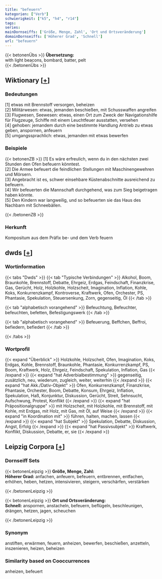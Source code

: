 ```yaml
---
title: "befeuern"
kategorien: ["Verb"]
schwierigkeit: ["k5", "h4", "r14"]
tags:
series:
mainDornseiffs: ['Größe, Menge, Zahl', 'Ort und Ortsveränderung']
domainDornseiffs: ['Höherer Grad', 'Schnell']
url: "befeuern"
---
```


{{< betonenÜbs >}}
**Übersetzung:**  
with light beacons, bombard, batter, pelt  
{{< /betonenÜbs >}}

## Wiktionary [[+](https://de.wiktionary.org/wiki/befeuern)]

### Bedeutungen
[1] etwas mit Brennstoff versorgen, beheizen  
[2] Militärwesen: etwas, jemanden beschießen, mit Schusswaffen angreifen  
[3] Flugwesen, Seewesen: etwas, einen Ort zum Zweck der Navigationshilfe für Flugzeuge, Schiffe mit einem Leuchtfeuer ausstatten, versehen  
[4] gehoben: jemandem durch eine bestimmte Handlung Antrieb zu etwas geben, anspornen, anfeuern  
[5] umgangssprachlich: etwas, jemanden mit etwas bewerfen  

### Beispiele
{{< betonenZB >}}
[1] Es wäre erfreulich, wenn du in den nächsten zwei Stunden den Ofen befeuern könntest.  
[2] Die Armee befeuert die feindlichen Stellungen mit Maschinengewehren und Mörsern.  
[3] Angebracht ist es, schwer einsehbare Küstenabschnitte ausreichend zu befeuern.  
[4] Wir befeuerten die Mannschaft durchgehend, was zum Sieg beigetragen haben könnte.  
[5] Den Kindern war langweilig, und so befeuerten sie das Haus des Nachbarn mit Schneebällen.  

{{< /betonenZB >}}
### Herkunft
Kompositum aus dem Präfix be- und dem Verb feuern  



## dwds [[+](https://www.dwds.de/wb/befeuern)]

### Wortinformation
{{< tabs "Dwds" >}}
{{< tab "Typische Verbindungen" >}}
Alkohol, Boom, Braunkohle, Brennstoff, Debatte, Ehrgeiz, Erdgas, Feindschaft, Finanzkrise, Gas, Gerücht, Holz, Holzkohle, Holzscheit, Imagination, Inflation, Kohle, Koks, Konkurrenzkampf, Kontroverse, Kraftwerk, Ofen, Orchester, PS, Phantasie, Spekulation, Steuersenkung, Zorn, gegenseitig, Öl
{{< /tab >}}

{{< tab "alphabetisch vorangehend" >}}
Befeuchtung, Befeuchter, befeuchten, befetten, Befestigungswerk
{{< /tab >}}

{{< tab "alphabetisch vorangehend" >}}
Befeuerung, Beffchen, Beffroi, befiedern, befiedert
{{< /tab >}}

{{< /tabs >}}

### Wortprofil
{{< expand "Überblick" >}} Holzkohle, Holzscheit, Ofen, Imagination, Koks, Erdgas, Kohle, Brennstoff, Braunkohle, Phantasie, Konkurrenzkampf, PS, Boom, Kraftwerk, Holz, Ehrgeiz, Feindschaft, Spekulation, Inflation, Gas {{< /expand >}}
{{< expand "hat Adverbialbestimmung" >}} gegenseitig, zusätzlich, neu, wiederum, zugleich, weiter, weiterhin {{< /expand >}}
{{< expand "hat Akk./Dativ-Objekt" >}} Ofen, Konkurrenzkampf, Finanzkrise, Phantasie, Orchester, Boom, Debatte, Konsum, Ehrgeiz, Inflation, Spekulation, Haß, Konjunktur, Diskussion, Gerücht, Streit, Sehnsucht, Aufschwung, Protest, Konflikt {{< /expand >}}
{{< expand "hat Präpositionalgruppe" >}} mit Holzscheit, mit Holzkohle, mit Brennstoff, mit Kohle, mit Erdgas, mit Holz, mit Gas, mit Öl, auf Weise {{< /expand >}}
{{< expand "in Koordination mit" >}} führen, halten, machen, lassen {{< /expand >}}
{{< expand "hat Subjekt" >}} Spekulation, Debatte, Diskussion, Angst, Erfolg {{< /expand >}}
{{< expand "hat Passivsubjekt" >}} Kraftwerk, Konflikt, Diskussion, Debatte, er, sie {{< /expand >}}

## Leipzig Corpora [[+](https://corpora.uni-leipzig.de/en/res?word=befeuern&corpusId=deu_newscrawl-public_2018)]

### Dornseiff Sets
{{< betonenLeipzig >}}
**Größe, Menge, Zahl:**  
**Höherer Grad:** anfachen, anfeuern, befeuern, entbrennen, entfachen, erhöhen, heben, hetzen, intensivieren, steigern, verschärfen, verstärken  

{{< /betonenLeipzig >}}


{{< betonenLeipzig >}}
**Ort und Ortsveränderung:**  
**Schnell:** anspornen, anstacheln, befeuern, beflügeln, beschleunigen, drängen, hetzen, jagen, scheuchen  

{{< /betonenLeipzig >}}

### Synonym
anstiften, erwärmen, feuern, anheizen, bewerfen, beschießen, anzetteln, inszenieren, heizen, beheizen


### Similarity based on Cooccurrences
anheizen, befeuert

